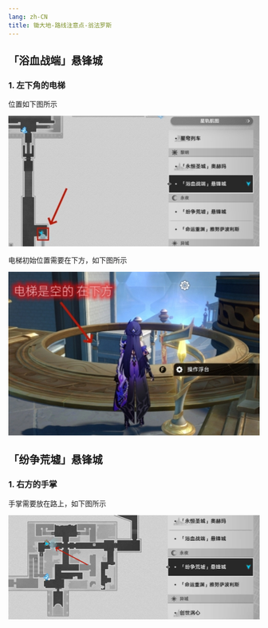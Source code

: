 ```yaml
---
lang: zh-CN
title: 锄大地-路线注意点-翁法罗斯
---
```


## 「浴血战端」悬锋城

### 1. 左下角的电梯

位置如下图所示

![左下角的电梯-1](./wfls/yxzdxfc_1_1.jpg)

电梯初始位置需要在下方，如下图所示

![左下角的电梯-2](./wfls/yxzdxfc_1_2.jpg)


## 「纷争荒墟」悬锋城

### 1. 右方的手掌

手掌需要放在路上，如下图所示

![右方的手掌-1](./wfls/fzhxxfc_1_1.jpg)
